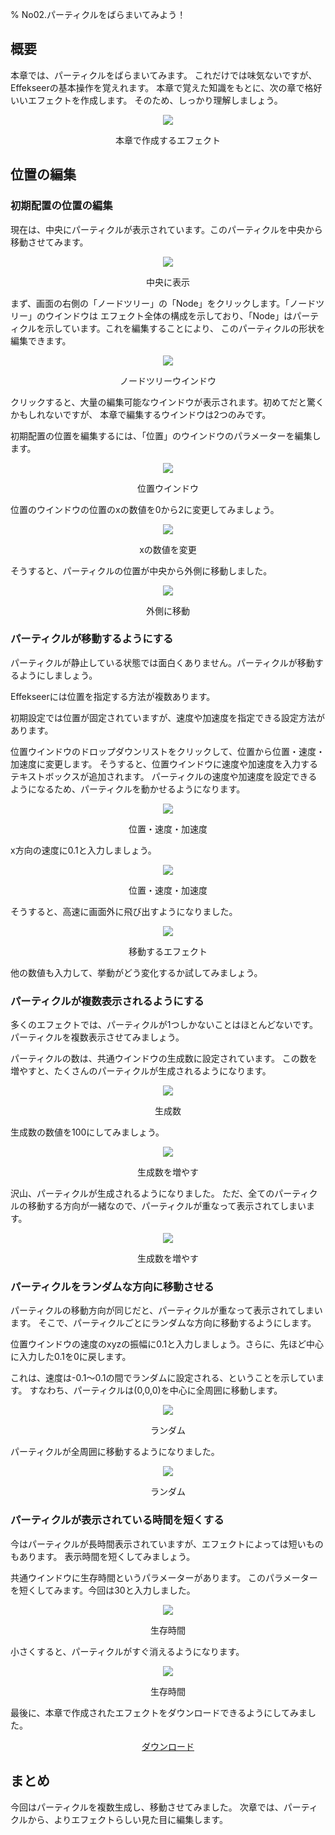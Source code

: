 ﻿% No02.パーティクルをばらまいてみよう！

<div class="main">

## 概要

本章では、パーティクルをばらまいてみます。
これだけでは味気ないですが、Effekseerの基本操作を覚えれます。
本章で覚えた知識をもとに、次の章で格好いいエフェクトを作成します。
そのため、しっかり理解しましょう。

<div align="center">
<img src="../../img/Tutorial/02_completed.gif">
<p>本章で作成するエフェクト</p>
</div>

## 位置の編集
    
### 初期配置の位置の編集

現在は、中央にパーティクルが表示されています。このパーティクルを中央から移動させてみます。

<div align="center">
<img src="../../img/Tutorial/01_square.png">
<p>中央に表示</p>
</div>

まず、画面の右側の「ノードツリー」の「Node」をクリックします。「ノードツリー」のウインドウは
エフェクト全体の構成を示しており、「Node」はパーティクルを示しています。これを編集することにより、
このパーティクルの形状を編集できます。

<div align="center">
<img src="../../img/Tutorial/02_nodetree.png">
<p>ノードツリーウインドウ</p>
</div>

クリックすると、大量の編集可能なウインドウが表示されます。初めてだと驚くかもしれないですが、
本章で編集するウインドウは2つのみです。

初期配置の位置を編集するには、「位置」のウインドウのパラメーターを編集します。

<div align="center">
<img src="../../img/Tutorial/02_position_en.png">
<p>位置ウインドウ</p>
</div>

位置のウインドウの位置のxの数値を0から2に変更してみましょう。

<div align="center">
<img src="../../img/Tutorial/02_position_input_en.png">
<p>xの数値を変更</p>
</div>

そうすると、パーティクルの位置が中央から外側に移動しました。

<div align="center">
<img src="../../img/Tutorial/02_position_input_view.png">
<p>外側に移動</p>
</div>

### パーティクルが移動するようにする

パーティクルが静止している状態では面白くありません。パーティクルが移動するようにしましょう。

Effekseerには位置を指定する方法が複数あります。

初期設定では位置が固定されていますが、速度や加速度を指定できる設定方法があります。

位置ウインドウのドロップダウンリストをクリックして、位置から位置・速度・加速度に変更します。
そうすると、位置ウインドウに速度や加速度を入力するテキストボックスが追加されます。
パーティクルの速度や加速度を設定できるようになるため、パーティクルを動かせるようになります。

<div align="center">
<img src="../../img/Tutorial/02_pva_en.png">
<p>位置・速度・加速度</p>
</div>

x方向の速度に0.1と入力しましょう。

<div align="center">
<img src="../../img/Tutorial/02_pva_input_en.png">
<p>位置・速度・加速度</p>
</div>

そうすると、高速に画面外に飛び出すようになりました。

<div align="center">
<img src="../../img/Tutorial/02_pva.gif">
<p>移動するエフェクト</p>
</div>

他の数値も入力して、挙動がどう変化するか試してみましょう。

### パーティクルが複数表示されるようにする

多くのエフェクトでは、パーティクルが1つしかないことはほとんどないです。
パーティクルを複数表示させてみましょう。

パーティクルの数は、共通ウインドウの生成数に設定されています。
この数を増やすと、たくさんのパーティクルが生成されるようになります。

<div align="center">
<img src="../../img/Tutorial/02_common_en.png">
<p>生成数</p>
</div>

生成数の数値を100にしてみましょう。

<div align="center">
<img src="../../img/Tutorial/02_common_count_en.png">
<p>生成数を増やす</p>
</div>

沢山、パーティクルが生成されるようになりました。
ただ、全てのパーティクルの移動する方向が一緒なので、パーティクルが重なって表示されてしまいます。

<div align="center">
<img src="../../img/Tutorial/02_count.gif">
<p>生成数を増やす</p>
</div>

### パーティクルをランダムな方向に移動させる

パーティクルの移動方向が同じだと、パーティクルが重なって表示されてしまいます。
そこで、パーティクルごとにランダムな方向に移動するようにします。

位置ウインドウの速度のxyzの振幅に0.1と入力しましょう。さらに、先ほど中心に入力した0.1を0に戻します。

これは、速度は-0.1～0.1の間でランダムに設定される、ということを示しています。
すなわち、パーティクルは(0,0,0)を中心に全周囲に移動します。

<div align="center">
<img src="../../img/Tutorial/02_random_input_en.png">
<p>ランダム</p>
</div>

パーティクルが全周囲に移動するようになりました。

<div align="center">
<img src="../../img/Tutorial/02_random.gif">
<p>ランダム</p>
</div>

### パーティクルが表示されている時間を短くする

今はパーティクルが長時間表示されていますが、エフェクトによっては短いものもあります。
表示時間を短くしてみましょう。

共通ウインドウに生存時間というパラメーターがあります。
このパラメーターを短くしてみます。今回は30と入力しました。

<div align="center">
<img src="../../img/Tutorial/02_life_input_en.png">
<p>生存時間</p>
</div>

小さくすると、パーティクルがすぐ消えるようになります。

<div align="center">
<img src="../../img/Tutorial/02_completed.gif">
<p>生存時間</p>
</div>

最後に、本章で作成されたエフェクトをダウンロードできるようにしてみました。

<div align="center">
<a href = "../../Sample/02_Sample.zip">ダウンロード</a>
</div>

## まとめ

今回はパーティクルを複数生成し、移動させてみました。
次章では、パーティクルから、よりエフェクトらしい見た目に編集します。


</div>